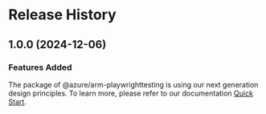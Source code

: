 # Release History
    
## 1.0.0 (2024-12-06)

### Features Added

The package of @azure/arm-playwrighttesting is using our next generation design principles. To learn more, please refer to our documentation [Quick Start](https://aka.ms/azsdk/js/mgmt/quickstart).
